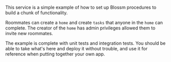 This service is a simple example of how to set up Blossm procedures to build a chunk of functionality.

Roommates can create a `home` and create `tasks` that anyone in the `home` can complete. The creator of the `home` has admin privileges allowed them to invite new roommates.

The example is complete with unit tests and integration tests. You should be able to take what's here and deploy it without trouble, and use it for reference when putting together your own app.